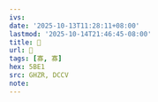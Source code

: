 ```yaml
---
ivs:
date: '2025-10-13T11:28:11+08:00'
lastmod: '2025-10-14T21:46:45-08:00'
title: 󰛹
url: 󰛹
tags: [寡, 寡]
hex: 5BE1
src: GHZR, DCCV
note:
---
```

